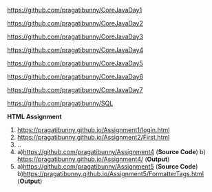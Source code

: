 https://github.com/pragatibunny/CoreJavaDay1

https://github.com/pragatibunny/CoreJavaDay2

https://github.com/pragatibunny/CoreJavaDay3

https://github.com/pragatibunny/CoreJavaDay4

https://github.com/pragatibunny/CoreJavaDay5

https://github.com/pragatibunny/CoreJavaDay6

https://github.com/pragatibunny/CoreJavaDay7

https://github.com/pragatibunny/SQL

**HTML Assignment**

1)   https://pragatibunny.github.io/Assignment1/login.html
2)   https://pragatibunny.github.io/Assignment2/First.html
3)   ..
4)  a)https://github.com/pragatibunny/Assignment4 (**Source Code**)    b) https://pragatibunny.github.io/Assignment4/    (**Output**) 
5)  a)https://github.com/pragatibunny/Assignment5 (**Source Code**)    b)https://pragatibunny.github.io/Assignment5/FormatterTags.html (**Output**) 
